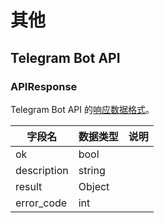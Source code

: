# 其他

## Telegram Bot API

### APIResponse

Telegram Bot API 的[响应数据格式](https://core.telegram.org/bots/api#making-requests)。

| 字段名 | 数据类型 | 说明 |
| --- | --- | --- |
| ok | bool | |
| description | string | |
| result | Object | |
| error_code | int | |

